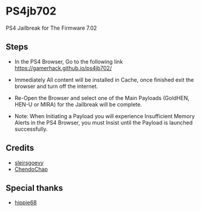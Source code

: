 # PS4jb702

PS4 Jailbreak for The Firmware 7.02

## Steps

- In the PS4 Browser, Go to the following link https://gamerhack.github.io/ps4jb702/
- Immediately All content will be installed in Cache, once finished exit the browser and turn off the internet.
- Re-Open the Browser and select one of the Main Payloads (GoldHEN, HEN-U or MIRA) for the Jailbreak will be complete.

- Note: When Initiating a Payload you will experience Insufficient Memory Alerts in the PS4 Browser, you must Insist until the Payload is launched successfully.

## Credits

- [sleirsgoevy](https://github.com/sleirsgoevy)
- [ChendoChap](https://github.com/ChendoChap)

## Special thanks
- [hippie68](https://github.com/hippie68)
